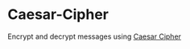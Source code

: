 # Caesar-Cipher
Encrypt and decrypt messages using [Caesar Cipher](https://youtu.be/sMOZf4GN3oc?si=_nvgl1m3yya_7mIQ)
